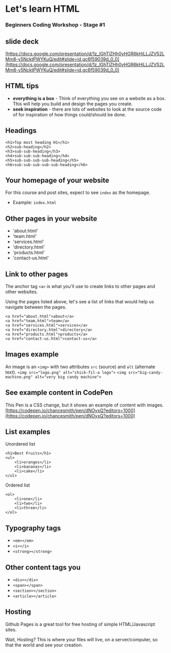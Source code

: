 # Let's learn HTML
### Beginners Coding Workshop - Stage #1

## slide deck
[https://docs.google.com/presentation/d/1z_lGhTlZHh0yHGR6kHiLLJZV52LMm8-y5NcktPWYKuQ/edit#slide=id.gc6f59039d_0_0](https://docs.google.com/presentation/d/1z_lGhTlZHh0yHGR6kHiLLJZV52LMm8-y5NcktPWYKuQ/edit#slide=id.gc6f59039d_0_0)

## HTML tips
* **everything is a box** - Think of everything you see on a website as a box. This will help you build and design the pages you create.
* **seek inspiration** - there are lots of websites to look at the source code of for inspiration of how things could/should be done.

## Headings
```
<h1>Top most heading H1</h1>
<h2>sub-heading</h2>
<h3>sub-sub-heading</h3>
<h4>sub-sub-sub-heading</h4>
<h5>sub-sub-sub-sub-heading</h5>
<h6>sub-sub-sub-sub-sub-heading</h6>
```

## Your homepage of your website
For this course and post sites, expect to see `index` as the homepage.
* Example: `index.html`

## Other pages in your website
* 'about.html'
* 'team.html'
* 'services.html'
* 'directory.html'
* 'products.html'
* 'contact-us.html'

## Link to other pages
The anchor tag `<a>` is what you'll use to create links to other pages and other websites.

Using the pages listed above, let's see a list of links that would help us navigate between the pages.
```
<a href="about.html">about</a>
<a href="team.html">team</a>
<a href="services.html">services</a>
<a href="directory.html">directory</a>
<a href="products.html">products</a>
<a href="contact-us.html">contact-us</a>
```

## Images example
An image is an `<img>` with two attributes `src` (source) and `alt` (alternate text).
`<img src="logo.png" alt="chick-fil-a logo">`
`<img src="big-candy-machine.png" alt="very big candy machine">`

## See example content in CodePen
This Pen is a CSS change, but it shows an example of content with images.
[https://codepen.io/chancesmith/pen/dNOyxQ?editors=1000](https://codepen.io/chancesmith/pen/dNOyxQ?editors=1000)

## List examples
Unordered list
```
<h1>Best Fruits</h1>
<ul>
	<li>oranges</li>
	<li>bananas</li>
	<li>cake</li>
</ul>
```

Ordered list
```
<ol>
	<li>one</li>
	<li>two</li>
	<li>three</li>
</ol>
```

## Typography tags
* `<em></em>`
* `<i></i>`
* `<strong></strong>`

## Other content tags you
* `<div></div>`
* `<span></span>`
* `<section></section>`
*	`<article></article>`


## Hosting
Github Pages is a great tool for free hosting of simple HTML/Javascript sites.

Wait, Hosting? This is where your files will live, on a server/computer, so that the world and see your creation.